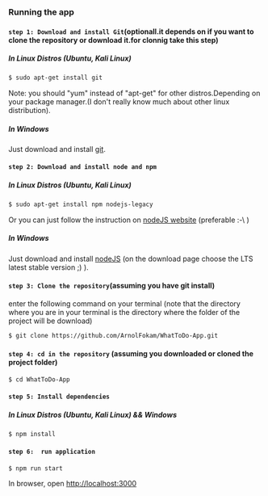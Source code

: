 ### Running the app

#### `step 1: Download and install Git`(optionall.it depends on if you want to clone the repository or download it.for clonnig take this step)

##### In Linux Distros (Ubuntu, Kali Linux)

```bash
$ sudo apt-get install git 
 ```
 Note: you should "yum" instead of "apt-get" for other distros.Depending on your package manager.(I don't really know much about other linux distribution).
 
##### In Windows 
 
Just download and install [git](https://git-scm.com/download/win).
 
 

#### `step 2: Download and install node and npm`

##### In Linux Distros (Ubuntu, Kali Linux)

```bash
$ sudo apt-get install npm nodejs-legacy
 ```
 Or you can just follow the instruction on [nodeJS website](https://nodejs.org/en/download/package-manager/) (preferable :-\ )
 
 
##### In Windows 
 
Just download and install [nodeJS](https://nodejs.org/en/) (on the download page choose the LTS latest stable version ;) ).

 
 #### `step 3: Clone the repository`(assuming you have git install)

enter the following command on your terminal (note that the directory where you are in your terminal is the directory where the folder of the project will be download)

```bash
$ git clone https://github.com/ArnolFokam/WhatToDo-App.git
 ```
 
  
 
 #### `step 4: cd in the repository` (assuming you downloaded or cloned the project folder)

```bash
$ cd WhatToDo-App
```

 #### `step 5: Install dependencies`

##### In Linux Distros (Ubuntu, Kali Linux) && Windows

```bash
$ npm install
``` 



#### `step 6:  run application`

```bash
$ npm run start
```
In browser, open [http://localhost:3000](http://localhost:3000)


